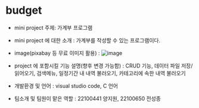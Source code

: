 # budget
- mini project 주제: 가계부 프로그램
- mini project 에 대한 소개 : 가계부를 작성할 수 있는 프로그램이다.
- image(pixabay 등 무료 이미지 활용) : ![image](https://user-images.githubusercontent.com/112391492/236622687-bb0ac794-dcfa-49c9-a696-c772738728a3.png)

- project 에 포함시킬 기능 설명(향후 변경 가능함) : CRUD 기능, 데이터 파일 저장/읽어오기, 검색메뉴, 일정기간 내 내역 불러오기,  카테고리에 속한 내역 불러오기 
- 개발환경 및 언어 : visual studio code, C 언어
- 팀소개 및 팀원이 맡은 역할 : 22100441 양지원, 22100650 전성종
